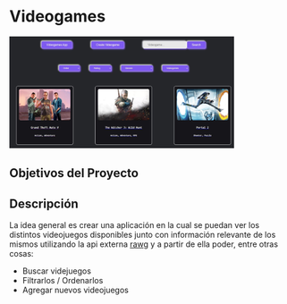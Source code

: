 # Videogames

<p align="left">
  <img height="200" src="./videogames.JPG" />
</p>

## Objetivos del Proyecto


## Descripción

La idea general es crear una aplicación en la cual se puedan ver los distintos videojuegos disponibles junto con información relevante de los mismos utilizando la api externa [rawg](https://rawg.io/apidocs) y a partir de ella poder, entre otras cosas:

- Buscar videjuegos
- Filtrarlos / Ordenarlos
- Agregar nuevos videojuegos
